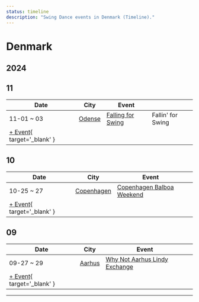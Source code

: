 ```yaml
---
status: timeline
description: "Swing Dance events in Denmark (Timeline)."
---
```


# Denmark

## 2024

## 11

| Date | City | Event | |
| --- | --- | --- | --- |
| 11-01 ~ 03 | [Odense](by_city.md#odense) | [Falling for Swing](falling-for-swing-2024.md) | Fallin' for Swing |
| [+ Event](https://github.com/swingdance/events/issues/new?assignees=&labels=add+event&projects=&template=02-add_entity.yml&title=%5B2024%2Fdk%5D%20%3CName%3E&region=dk&province=&city=&org_id=&date_starts=2024-11-&date_ends=2024-11-){ target='_blank' }

## 10

| Date | City | Event | |
| --- | --- | --- | --- |
| 10-25 ~ 27 | [Copenhagen](by_city.md#copenhagen) | [Copenhagen Balboa Weekend](copenhagen-balboa-weekend-2024.md) |  |
| [+ Event](https://github.com/swingdance/events/issues/new?assignees=&labels=add+event&projects=&template=02-add_entity.yml&title=%5B2024%2Fdk%5D%20%3CName%3E&region=dk&province=&city=&org_id=&date_starts=2024-10-&date_ends=2024-10-){ target='_blank' }

## 09

| Date | City | Event | |
| --- | --- | --- | --- |
| 09-27 ~ 29 | [Aarhus](by_city.md#aarhus) | [Why Not Aarhus Lindy Exchange](why-not-aarhus-lindy-exchange-2024.md) |  |
| [+ Event](https://github.com/swingdance/events/issues/new?assignees=&labels=add+event&projects=&template=02-add_entity.yml&title=%5B2024%2Fdk%5D%20%3CName%3E&region=dk&province=&city=&org_id=&date_starts=2024-09-&date_ends=2024-09-){ target='_blank' }

---

